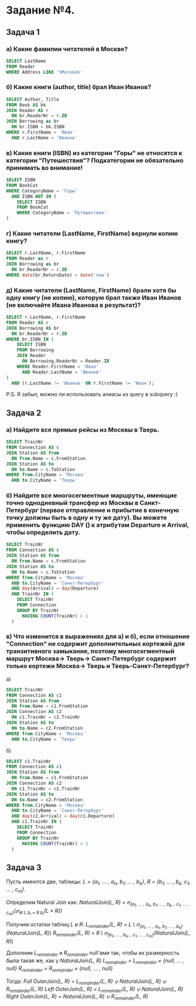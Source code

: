 
# Задание №4.
## Задача 1

### а) **Какие фамилии читателей в Москве?**
```sql
SELECT LastName 
FROM Reader
WHERE Address LIKE '%Москва%'
```
### б) **Какие книги (author, title) брал Иван Иванов?**
```sql
SELECT Author, Title 
FROM Book AS bk
JOIN Reader AS r
  ON br.ReaderNr = r.ID
JOIN Borrowing as br
  ON br.ISBN = bk.ISBN
WHERE r.FirstName = 'Иван'
  AND r.LastName = 'Иванов'
```
### в) **Какие книги (ISBN) из категории "Горы" не относятся к категории "Путешествия"? Подкатегории не обязательно принимать во внимание!**
```sql
SELECT ISBN
FROM BookCat
WHERE CategoryName = 'Горы'
  AND ISBN NOT IN (
    SELECT ISBN
    FROM BookCat
    WHERE CategoryName = 'Путешествия'
)
```

### г) **Какие читатели (LastName, FirstName) вернули копию книгу?**
```sql
SELECT r.LastName, r.FirstName 
FROM Reader as r
JOIN Borrowing as br
  ON br.ReaderNr = r.ID
WHERE date(br.ReturnDate) < date('now')
```

### д) **Какие читатели (LastName, FirstName) брали хотя бы одну книгу (не копию), которую брал также Иван Иванов (не включайте Ивана Иванова в результат)?**

```sql
SELECT r.LastName, r.FirstName
FROM Reader AS r
JOIN Borrowing AS br 
  ON br.ReaderNr = r.ID
WHERE br.ISBN IN (
    SELECT ISBN
    FROM Borrowing
    JOIN Reader 
      ON Borrowing.ReaderNr = Reader.ID
    WHERE Reader.FirstName = 'Иван'
      AND Reader.LastName = 'Иванов'
) 
  AND (r.LastName != 'Иванов' OR r.FirstName != 'Иван');
```
P.S. 
Я забыл, можно ли использовать алиасы из query в subquery :(



## Задача 2
### а) **Найдите все прямые рейсы из Москвы в Тверь.**
```sql
SELECT TrainNr 
FROM Connection AS c
JOIN Station AS from
  ON from.Name = c.FromStation
JOIN Station AS to
  ON to.Name = c.ToStation
WHERE from.CityName = 'Москва' 
  AND to.CityName = 'Тверь'
```

### б) **Найдите все многосегментные маршруты, имеющие точно однодневный трансфер из Москвы в Санкт-Петербург (первое отправление и прибытие в конечную точку должны быть в одну и ту же дату). Вы можете применить функцию DAY () к атрибутам Departure и Arrival, чтобы определить дату.**
```sql
SELECT TrainNr 
FROM Connection AS c
JOIN Station AS from 
  ON from.Name = c.FromStation
JOIN Station AS to 
  ON to.Name = c.ToStation
WHERE from.CityName = 'Москва' 
  AND to.CityName = 'Санкт-Петербург' 
  AND day(Arrival) = day(Departure)
  AND TrainNr IN (
    SELECT TrainNr
    FROM Connection
    GROUP BY TrainNr
      HAVING COUNT(TrainNr) > 1
  )
```

### в) **Что изменится в выражениях для а) и б), если отношение "Connection" не содержит дополнительных кортежей для транзитивного замыкания, поэтому многосегментный маршрут Москва-> Тверь-> Санкт-Петербург содержит только кортежи Москва-> Тверь и Тверь-Санкт-Петербург?**
а)
```sql
SELECT TrainNr 
FROM Connection AS c1
JOIN Station AS from
  ON from.Name = c1.FromStation
JOIN Connection AS c2
  ON c1.TrainNr = c2.TrainNr
JOIN Station AS to
  ON to.Name = c2.FromStation
WHERE from.CityName = 'Москва' 
  AND to.CityName = 'Тверь'
```
б)
```sql
SELECT с1.TrainNr 
FROM Connection AS c1
JOIN Station AS from
  ON from.Name = c1.FromStation
JOIN Connection AS c2
  ON c1.TrainNr = c2.TrainNr
JOIN Station AS to
  ON to.Name = c2.FromStation
WHERE from.CityName = 'Москва' 
  AND to.CityName = 'Санкт-Петербург' 
  AND day(с2.Arrival) = day(с1.Departure)
  AND с1.TrainNr IN (
    SELECT TrainNr
    FROM Connection
    GROUP BY TrainNr
      HAVING COUNT(TrainNr) > 1
  )
```

## Задача 3
Пусть имеются две, таблицы: *L = {a<sub>1</sub>, ... , a<sub>n</sub>, b<sub>1</sub>, ... , b<sub>k</sub>}*, *R = {b<sub>1</sub>, ... , b<sub>k</sub>, c<sub>1</sub>, ... , c<sub>m</sub>}*.

Определим Natural Join как:
*NaturalJoin(L, R) = 𝜋<sub>{a<sub>1</sub>, ... , a<sub>n</sub>,  b<sub>1</sub>, ... , b<sub>k</sub>, , c<sub>1</sub>, ... , c<sub>m</sub>}</sub>(𝜎<sub>∀i L.b<sub>i</sub> = R.b<sub>i</sub></sub>(L × R))*

Получим остатки таблиц *L* и *R*:
*L<sub>remainder</sub>(L, R) = L \ 𝜋<sub>{a<sub>1</sub>, ... , a<sub>n</sub>,  b<sub>1</sub>, ... , b<sub>k</sub>}</sub>(NaturalJoin(L, R)*)
*R<sub>remainder</sub>(L, R) = R \ 𝜋<sub>{b<sub>1</sub>, ... , b<sub>k</sub>, , c<sub>1</sub>, ... , c<sub>m</sub>}</sub>(NaturalJoin(L, R)*)

Дополним *L<sub>remainder</sub>* и *R<sub>remainder</sub>* null'ами так, чтобы их размерность была такая же, как у *NaturalJoin(L, R)*
*L<sub>remainder</sub> = L<sub>remainder</sub> × {null, ... , null}*
*R<sub>remainder</sub> = R<sub>remainder</sub> × {null, ... , null}*


Тогда:
*Full OuterJoin(L, R) =  L<sub>remainder</sub>(L, R) ∪ NaturalJoin(L, R) ∪ R<sub>remainder</sub>(L, R)*
*Left OuterJoin(L, R) =  L<sub>remainder</sub>(L, R) ∪ NaturalJoin(L, R)*
*Right OuterJoin(L, R) = NaturalJoin(L, R) ∪ R<sub>remainder</sub>(L, R)*